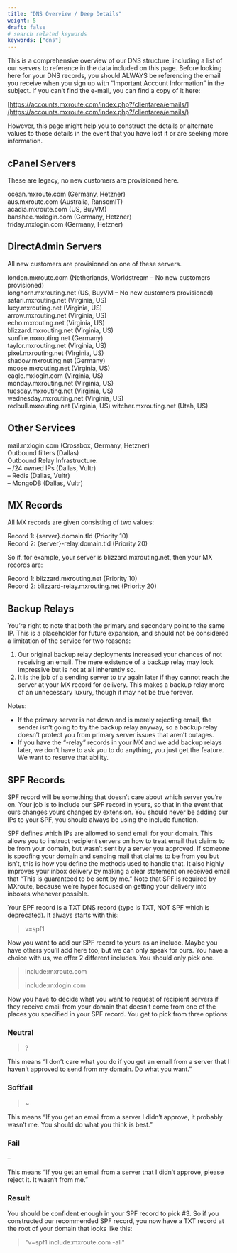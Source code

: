 ```yaml
---
title: "DNS Overview / Deep Details"
weight: 5
draft: false
# search related keywords
keywords: ["dns"]
---
```


This is a comprehensive overview of our DNS structure, including a list of our servers to reference in the data included on this page. Before looking here for your DNS records, you should ALWAYS be referencing the email you receive when you sign up with “Important Account Information” in the subject. If you can’t find the e-mail, you can find a copy of it here:

[https://accounts.mxroute.com/index.php?/clientarea/emails/](https://accounts.mxroute.com/index.php?/clientarea/emails/) 

However, this page might help you to construct the details or alternate values to those details in the event that you have lost it or are seeking more information.

## cPanel Servers

These are legacy, no new customers are provisioned here.

ocean.mxroute.com (Germany, Hetzner)  
aus.mxroute.com (Australia, RansomIT)  
acadia.mxroute.com (US, BuyVM)  
banshee.mxlogin.com (Germany, Hetzner)  
friday.mxlogin.com (Germany, Hetzner)

## DirectAdmin Servers

All new customers are provisioned on one of these servers.

london.mxroute.com (Netherlands, Worldstream – No new customers provisioned)  
longhorn.mxrouting.net (US, BuyVM – No new customers provisioned)  
safari.mxrouting.net (Virginia, US)  
lucy.mxrouting.net (Virginia, US)  
arrow.mxrouting.net (Virginia, US)  
echo.mxrouting.net (Virginia, US)  
blizzard.mxrouting.net (Virginia, US)  
sunfire.mxrouting.net (Germany)  
taylor.mxrouting.net (Virginia, US)  
pixel.mxrouting.net (Virginia, US)  
shadow.mxrouting.net (Germany)  
moose.mxrouting.net (Virginia, US)  
eagle.mxlogin.com (Virginia, US)  
monday.mxrouting.net (Virginia, US)  
tuesday.mxrouting.net (Virginia, US)  
wednesday.mxrouting.net (Virginia, US)  
redbull.mxrouting.net (Virginia, US)
witcher.mxrouting.net (Utah, US)

## Other Services

mail.mxlogin.com (Crossbox, Germany, Hetzner)  
Outbound filters (Dallas)  
Outbound Relay Infrastructure:  
– /24 owned IPs (Dallas, Vultr)  
– Redis (Dallas, Vultr)  
– MongoDB (Dallas, Vultr)

## MX Records

All MX records are given consisting of two values:

Record 1: {server}.domain.tld (Priority 10)  
Record 2: {server}-relay.domain.tld (Priority 20)

So if, for example, your server is blizzard.mxrouting.net, then your MX records are:

Record 1: blizzard.mxrouting.net (Priority 10)  
Record 2: blizzard-relay.mxrouting.net (Priority 20)

## Backup Relays

You’re right to note that both the primary and secondary point to the same IP. This is a placeholder for future expansion, and should not be considered a limitation of the service for two reasons:

1. Our original backup relay deployments increased your chances of not receiving an email. The mere existence of a backup relay may look impressive but is not at all inherently so.  
2. It is the job of a sending server to try again later if they cannot reach the server at your MX record for delivery. This makes a backup relay more of an unnecessary luxury, though it may not be true 
forever.

Notes:

- If the primary server is not down and is merely rejecting email, the sender isn’t going to try the backup relay anyway, so a backup relay doesn’t protect you from primary server issues that aren’t 
outages.  
- If you have the “-relay” records in your MX and we add backup relays later, we don’t have to ask you to do anything, you just get the feature. We want to reserve that ability.

## SPF Records

SPF record will be something that doesn’t care about which server you’re on. Your job is to include our SPF record in yours, so that in the event that ours changes yours changes by extension. You should never be adding our IPs to your SPF, you should always be using the include function.

SPF defines which IPs are allowed to send email for your domain. This allows you to instruct recipient servers on how to treat email that claims to be from your domain, but wasn’t sent by a server you approved. If someone is spoofing your domain and sending mail that claims to be from you but isn’t, this is how you define the methods used to handle that. It also highly improves your inbox delivery by making a clear statement on received email that “This is guaranteed to be sent by me.” Note that SPF is required by MXroute, because we’re hyper focused on getting your delivery into inboxes whenever possible.

Your SPF record is a TXT DNS record (type is TXT, NOT SPF which is deprecated). It always starts with this:

> v=spf1

Now you want to add our SPF record to yours as an include. Maybe you have others you’ll add here too, but we can only speak for ours. You have a choice with us, we offer 2 different includes. You should only pick one.

> include:mxroute.com
> 
> include:mxlogin.com



Now you have to decide what you want to request of recipient servers if they receive email from your domain that doesn’t come from one of the places you specified in your SPF record. You get to pick from three options:

### Neutral

> ?

This means “I don’t care what you do if you get an email from a server that I haven’t approved to send from my domain. Do what you want.”

### Softfail

> ~

This means “If you get an email from a server I didn’t approve, it probably wasn’t me. You should do what you think is best.”

### Fail

–

This means “If you get an email from a server that I didn’t approve, please reject it. It wasn’t from me.”

### Result

You should be confident enough in your SPF record to pick #3. So if you constructed our recommended SPF record, you now have a TXT record at the root of your domain that looks like this:

> "v=spf1 include:mxroute.com -all"
